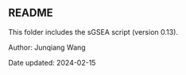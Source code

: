 ## README
This folder includes the sGSEA script (version 0.13).

Author: Junqiang Wang

Date updated: 2024-02-15
